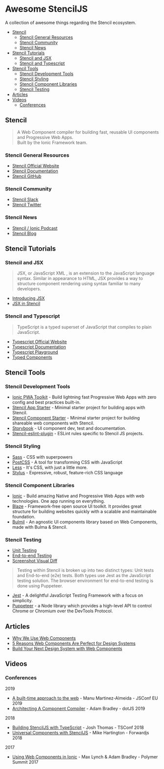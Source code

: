 # Awesome StencilJS  

A collection of awesome things regarding the Stencil ecosystem.

- [Stencil](#stencil)
  - [Stencil General Resources](#stencil-general-resources)
  - [Stencil Community](#stencil-community)
  - [Stencil News](#stencil-news)
- [Stencil Tutorials](#stencil-tutorials)
  - [Stencil and JSX](#stencil-and-jsx)
  - [Stencil and Typescript](#stencil-and-typescript)
- [Stencil Tools](#stencil-tools)
  - [Stencil Development Tools](#stencil-development-tools)
  - [Stencil Styling](#stencil-styling)
  - [Stencil Component Libraries](#stencil-component-libraries)
  - [Stencil Testing](#stencil-testing)
- [Articles](#articles)
- [Videos](#videos)
  - [Conferences](#conferences)


## Stencil

> A Web Component compiler for building fast, reusable UI components and Progressive Web Apps.<br>
Built by the Ionic Framework team.

### Stencil General Resources

- [Stencil Official Website](https://stenciljs.com)
- [Stencil Documentation](https://stenciljs.com/docs/introduction)
- [Stencil GitHub](https://github.com/ionic-team/stencil)

### Stencil Community

- [Stencil Slack](https://stencil-worldwide.herokuapp.com)
- [Stencil Twitter](https://twitter.com/stenciljs)

### Stencil News

- [Stencil / Ionic Podcast](https://betontheweb.ionicframework.com/)
- [Stencil Blog](https://stenciljs.com/blog)

## Stencil Tutorials

### Stencil and JSX

> JSX, or JavaScript XML , is an extension to the JavaScript language syntax. Similar in appearance to HTML, JSX provides a way to structure component rendering using syntax familiar to many developers.

- [Introducing JSX](https://reactjs.org/docs/introducing-jsx.html)
- [JSX in Stencil](https://stenciljs.com/docs/templating-jsx)

### Stencil and Typescript

> TypeScript is a typed superset of JavaScript that compiles to plain JavaScript.

- [Typescript Official Website](https://www.typescriptlang.org/index.html)
- [Typescript Documentation](https://www.typescriptlang.org/docs/home.html)
- [Typescript Playground](https://www.typescriptlang.org/play/index.html)
- [Typed Components](https://stenciljs.com/docs/typed-components)

## Stencil Tools

### Stencil Development Tools
- [Ionic PWA Toolkit](https://github.com/ionic-team/ionic-pwa-toolkit) - Build lightning fast Progressive Web Apps with zero config and best practices built-in.
- [Stencil App Starter](https://github.com/ionic-team/stencil-app-starter) - Minimal starter project for building apps with Stencil.
- [Stencil Component Starter](https://github.com/ionic-team/stencil-component-starter) - Minimal starter project for building shareable web components with Stencil.
- [Storybook](https://github.com/storybookjs/storybook) - UI component dev, test and documentation.
- [Stencil-eslint-plugin](https://github.com/ionic-team/stencil-eslint) - ESLint rules specific to Stencil JS projects.

### Stencil Styling

- [Sass](https://github.com/ionic-team/stencil-sass) - CSS with superpowers
- [PostCSS](https://github.com/ionic-team/stencil-postcss) - A tool for transforming CSS with JavaScript
- [Less](https://github.com/ionic-team/stencil-less) - It's CSS, with just a little more.
- [Stylus](https://github.com/ionic-team/stencil-stylus) - Expressive, robust, feature-rich CSS language

### Stencil Component Libraries

- [Ionic](https://github.com/ionic-team/ionic/tree/master/core) - Build amazing Native and Progressive Web Apps with web technologies. One app running on everything.
- [Blaze](https://github.com/BlazeSoftware/blaze) - Framework-free open source UI toolkit. It provides great structure for building websites quickly with a scalable and maintainable foundation.
- [Bulmil](https://github.com/Gomah/bulmil) - An agnostic UI components library based on Web Components, made with Bulma & Stencil.

### Stencil Testing

- [Unit Testing](https://stenciljs.com/docs/unit-testing)
- [End-to-end Testing](https://stenciljs.com/docs/end-to-end-testing)
- [Screenshot Visual Diff](https://stenciljs.com/docs/screenshot-visual-diff)

> Testing within Stencil is broken up into two distinct types: Unit tests and End-to-end (e2e) tests. Both types use Jest as the JavaScript testing solution. The browser environment for end-to-end testing is done using Puppeteer.

- [Jest](https://jestjs.io) - A delightful JavaScript Testing Framework with a focus on simplicity.
- [Puppeteer](https://pptr.dev) - a Node library which provides a high-level API to control Chrome or Chromium over the DevTools Protocol.

## Articles

- [Why We Use Web Components](https://dev.to/ionic/why-we-use-web-components-2c1i)
- [5 Reasons Web Components Are Perfect for Design Systems](https://ionicframework.com/blog/5-reasons-web-components-are-perfect-for-design-systems/)
- [Build Your Next Design System with Web Components](https://ionicframework.com/blog/build-your-next-design-system-with-web-components/)

## Videos

### Conferences

2019

- [A built-time approach to the web](https://www.youtube.com/watch?v=M1F81V-NhP0) - Manu Martinez-Almeida - JSConf EU 2019
- [Architecting A Component Compiler](https://www.youtube.com/watch?v=RZ6MLELGsD8) - Adam Bradley - dotJS 2019

2018

- [Building StencilJS with TypeScript](https://www.youtube.com/watch?v=LBv07i-Wim8) - Josh Thomas - TSConf 2018
- [Universal Components with StencilJS](https://www.youtube.com/watch?v=CvyqKUvP4wU) - Mike Hartington - Forwardjs 2018

2017

- [Using Web Components in Ionic](https://www.youtube.com/watch?v=UfD-k7aHkQE) - Max Lynch & Adam Bradley - Polymer Summit 2017

